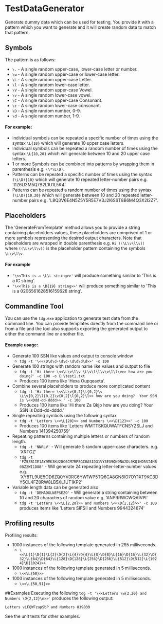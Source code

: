 
TestDataGenerator
=================

Generate dummy data which can be used for testing, You provide it with a pattern which you want to generate and it will create 
random data to match that pattern.

## Symbols
The pattern is as follows:
- `\.` - A single random upper-case, lower-case letter or number.
- `\w` - A single random upper-case or lower-case letter.
- `\L` - A single random upper-case Letter.
- `\l` - A single random lower-case letter.
- `\V` - A single random upper-case Vowel.
- `\v` - A single random lower-case vowel.
- `\C` - A single random upper-case Consonant.
- `\c` - A single random lower-case consonant.
- `\D` - A single random number, 0-9.
- `\d` - A single random number, 1-9.

#### For example:
- Individual symbols can be repeated a specific number of times using the syntax `\L{10}` which will generate 10 upper case letters.
- Individual symbols can be repeated a random number of times using the syntax `\L{10,20}` which will generate between 10 and 20 upper case letters.
- 1 or more Symbols can be combined into patterns by wrapping them in parenthesis e.g. `(\*\L\D)`.
- Patterns can be repeated a specific number of times using the syntax `(\L\D){10}` which will generate 10 repeated letter-number pairs e.g. 'I1Z6U3M5Q7B2L1U1L5K4'.
- Patterns can be repeated a random number of times using the syntax `(\L\D){10,20}` which will generate between 10 and 20 repeated letter-number pairs e.g. 'L8Q3V6E4N5Z5Y5R5E7V3J2I6S6T8B6M4Q3X2I2Z7'.

## Placeholders
The 'GenerateFromTemplate' method allows you to provide a string containing placeholders values, these placeholders are 
comprised of 1 or more symbols representing the desired output characters.  Note that placeholders are wrapped in double 
parenthesis e.g. `Hi ((\L\v\l\v))` where `((\L\v\l\v))` is the placeholder pattern containing the symbols `\L\v\l\v`.

#### For example
- `'\<<This is a \L\L string>>'` will produce something similar to 'This is a IC string'.
- `'\<<This is a \D{19} string>>'` will produce something similar to 'This is a 0206561628516159628 string'.

## Commandline Tool
You can use the `tdg.exe` application to generate test data from the command line.  You can provide templates directly from the command line or from a file and 
the tool also supports exporting the generated output to either the command line or another file.

#### Example usage:
- Generate 100 SSN like values and output to console window
  - `tdg -t '\<<\D\d\d-\d\d-\d\d\d\d>>' -c 100`
- Generate 100 strings with random name like values and output to file 
  - `tdg -t 'Hi there \<<\L\v\l\v \L\v\l\l\v\v\l\l\v>> how are you doing?' -c 100 -o C:\test1.txt`
  - Produces 100 items like 'Hexa Oupqeaxta'.
- Combine several placeholders to produce more complicated content
  - `tdg -t 'Hi there \<<\L\v{0,2}\l{0,2}\v \L\v{0,2}\l{0,2}\v{0,2}\l{0,2}\l>> how are you doing?  Your SSN is \<<Ddd-dd-dddd>>.' -c 100` 
  - Produces 100 items like 'Hi there Za Qkjp how are you doing?  Your SSN is Ddd-dd-dddd.'
- Single repeating symbols using the following syntax
  - `tdg -t 'Letters \<<\L{20}>> and Numbers \<<\D{12}>>' -c 100`
  - Produces 100 items like 'Letters WMTTSKQUWATFCNSYZSLJ and Numbers 141394250759'
- Repeating patterns containing multiple letters or numbers of random length.
  - `tdg -t 'NNRLV'` - Will generate 5 random upper-case characters. e.g. 'XRTGZ'
  - `tdg -t 'FZ5ZB1IE1AY9MK3KU2DC6CM7RP8GC0AS1DG1VY3EG9QN9NA2DL0KQ1HD5SI4HB0BZ2WI1DO8'`  - Will generate 24 repeating letter-letter-number values e.g. 'XY8TL9UE5OD6ZQ0YV0RC6YW1WP5TQ6CA8GN6IO7OY1XT9KC3DY5CL4FZ0RW8LB5XL1UT1KP2'
- Variable length data can be generated also
  - `tdg -t 'DEMADGLNEPSEZO'` - Will generate a string containing between 10 and 20 characters of random value e.g. 'ANPRRWCWQAIVPI'
  - `tdg -t 'Letters \<<\L{2,20}>> and Numbers \<<\D{2,12}>>' -c 100` produces items like 'Letters SIFSII and Numbers 9944324874'

## Profiling results
Profiling results:
- 1000 instances of the following template generated in 295 milliseconds.
  - `\<<\L{1}\D{1}\L{2}\D{2}\L{4}\D{4}\L{8}\D{8}\L{16}\D{16}\L{32}\D{32}\L{64}\D{64}\L{128}\D{128}\L{256}\D{256}\L{512}\D{512}\L{1024}\D{1024}>>`
- 1000 instances of the following template generated in 5 milliseconds.
  - `\<<\L{50}>>`
- 1000 instances of the following template generated in 5 milliseconds.
  - `\<<\L{50,51}>>`

##Examples
Executing the following `tdg -t '\<<Letters \w{2,20} and Numbers \D{2,12}\n>>'` produces the following output:
```
Letters vLFQWFzapSbP and Numbers 819839

```

See the unit tests for other examples.

